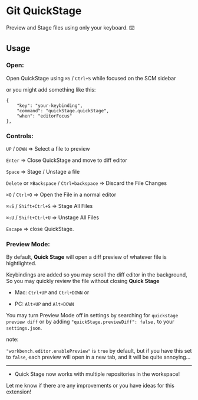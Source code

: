 # Git QuickStage

Preview and Stage files using only your keyboard.
⌨️

## Usage
 
### Open: 
Open QuickStage using `⌘S` / `Ctrl+S` while focused on the SCM sidebar

or you might add something like this:
```
{
    "key": "your-keybinding",
    "command": "quickStage.quickStage",
    "when": "editorFocus"
},
```

### Controls:

`UP` / `DOWN` => Select a file to preview

`Enter` => Close QuickStage and move to diff editor

`Space` => Stage / Unstage a file

`Delete` or `⌘Backspace` / `Ctrl+backspace` => Discard the File Changes

`⌘O` / `Ctrl+O` => Open the File in a normal editor

`⌘⇧S` / `Shift+Ctrl+S` => Stage All Files

`⌘⇧U` / `Shift+Ctrl+U` => Unstage All Files

`Escape` => close QuickStage.

### Preview Mode:

By default, **Quick Stage** will open a diff preview of whatever file is hightlighted.

Keybindings are added so you may scroll the diff editor in the background, So you may quickly review the file without closing **Quick Stage**

- Mac: `Ctrl+UP` and `Ctrl+DOWN` or

- PC: `Alt+UP` and `Alt+DOWN`



You may turn Preview Mode off in settings by searching for `quickstage preview diff` or by adding `"quickStage.previewDiff": false,` to your `settings.json`.

note:

`"workbench.editor.enablePreview"` is `true` by default, but if you have this set to `false`, each preview will open in a new tab, and it will be quite annoying...



---

- Quick Stage now works with multiple repositories in the workspace!

Let me know if there are any improvements or you have ideas for this extension!
